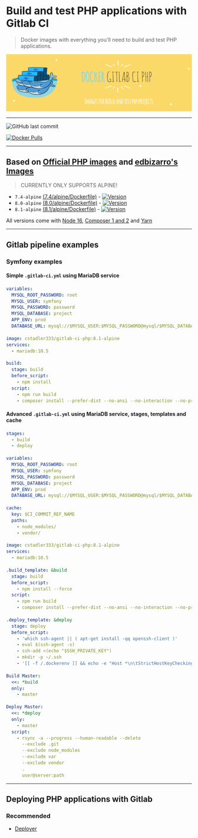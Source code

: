 # Build and test PHP applications with Gitlab CI

> Docker images with everything you'll need to build and test PHP applications.

![Logo](https://raw.githubusercontent.com/cstadler333/gitlab-ci-php/master/gitlab-ci-php.png)

---

![GitHub last commit](https://img.shields.io/github/last-commit/cstadler333/gitlab-ci-php.svg?style=for-the-badge&logo=git)

[![Docker Pulls](https://img.shields.io/docker/pulls/cstadler333/gitlab-ci-php.svg?style=for-the-badge&logo=docker)](https://hub.docker.com/r/cstadler333/gitlab-ci-php/)

---

## Based on [Official PHP images](https://hub.docker.com/_/php/) and [edbizarro's Images](https://github.com/edbizarro/gitlab-ci-pipeline-php)

> CURRENTLY ONLY SUPPORTS ALPINE!

- `7.4-alpine` [(7.4/alpine/Dockerfile)](https://github.com/cstadler333/gitlab-ci-php/blob/master/php/7.4/alpine/Dockerfile) - [![Version](https://img.shields.io/docker/v/cstadler333/gitlab-ci-php/7.4-alpine?style=for-the-badge&logo=docker)](https://hub.docker.com/r/cstadler333/gitlab-ci-php/tags?name=7.4-alpine)
- `8.0-alpine` [(8.0/alpine/Dockerfile)](https://github.com/cstadler333/gitlab-ci-php/blob/master/php/8.0/alpine/Dockerfile) - [![Version](https://img.shields.io/docker/v/cstadler333/gitlab-ci-php/8.0-alpine?style=for-the-badge&logo=docker)](https://hub.docker.com/r/cstadler333/gitlab-ci-php/tags?name=8.0-alpine)
- `8.1-alpine` [(8.1/alpine/Dockerfile)](https://github.com/cstadler333/gitlab-ci-php/blob/master/php/8.1/alpine/Dockerfile) - [![Version](https://img.shields.io/docker/v/cstadler333/gitlab-ci-php/8.1-alpine?style=for-the-badge&logo=docker)](https://hub.docker.com/r/cstadler333/gitlab-ci-php/tags?name=8.1-alpine)

All versions come with [Node 16](https://nodejs.org/en/), [Composer 1 and 2](https://getcomposer.org/) and [Yarn](https://yarnpkg.com)

---

## Gitlab pipeline examples

### Symfony examples

#### Simple `.gitlab-ci.yml` using MariaDB service

```yaml
variables:
  MYSQL_ROOT_PASSWORD: root
  MYSQL_USER: symfony
  MYSQL_PASSWORD: password
  MYSQL_DATABASE: project
  APP_ENV: prod
  DATABASE_URL: mysql://$MYSQL_USER:$MYSQL_PASSWORD@mysql/$MYSQL_DATABASE

image: cstadler333/gitlab-ci-php:8.1-alpine
services:
  - mariadb:10.5

build:
  stage: build
  before_script:
    - npm install
  script:
    - npm run build
    - composer install --prefer-dist --no-ansi --no-interaction --no-progress
```

#### Advanced `.gitlab-ci.yml` using MariaDB service, stages, templates and cache

```yaml
stages:
  - build
  - deploy

variables:
  MYSQL_ROOT_PASSWORD: root
  MYSQL_USER: symfony
  MYSQL_PASSWORD: password
  MYSQL_DATABASE: project
  APP_ENV: prod
  DATABASE_URL: mysql://$MYSQL_USER:$MYSQL_PASSWORD@mysql/$MYSQL_DATABASE

cache:
  key: $CI_COMMIT_REF_NAME
  paths:
    - node_modules/
    - vendor/

image: cstadler333/gitlab-ci-php:8.1-alpine
services:
  - mariadb:10.5

.build_template: &build
  stage: build
  before_script:
    - npm install --force
  script:
    - npm run build
    - composer install --prefer-dist --no-ansi --no-interaction --no-progress

.deploy_template: &deploy
  stage: deploy
  before_script:
    - 'which ssh-agent || ( apt-get install -qq openssh-client )'
    - eval $(ssh-agent -s)
    - ssh-add <(echo "$SSH_PRIVATE_KEY")
    - mkdir -p ~/.ssh
    - '[[ -f /.dockerenv ]] && echo -e "Host *\n\tStrictHostKeyChecking no\n\n" > ~/.ssh/config'

Build Master:
  <<: *build
  only:
    - master

Deploy Master:
  <<: *deploy
  only:
    - master
  script:
    - rsync -a --progress --human-readable --delete
      --exclude .git
      --exclude node_modules
      --exclude var
      --exclude vendor
      .
      user@server:path
```

---

## Deploying PHP applications with Gitlab

### Recommended

- [Deployer](https://deployer.org/docs/7.x/recipe/symfony)
